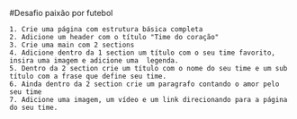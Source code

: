 #Desafio paixão por futebol 

	1. Crie uma página com estrutura básica completa
	2. Adicione um header com o título "Time do coração"
	3. Crie uma main com 2 sections 
	4. Adicione dentro da 1 section um título com o seu time favorito, insira uma imagem e adicione uma  legenda.
	5. Dentro da 2 section crie um título com o nome do seu time e um sub título com a frase que define seu time. 
	6. Ainda dentro da 2 section crie um paragrafo contando o amor pelo seu time
	7. Adicione uma imagem, um vídeo e um link direcionando para a página do seu time.
